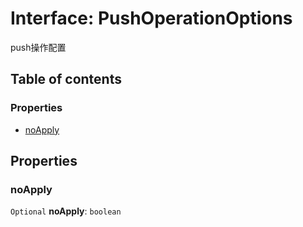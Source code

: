 # Interface: PushOperationOptions

push操作配置

## Table of contents

### Properties

* [noApply](/en/auto-docs/free-layout-editor/interfaces/PushOperationOptions.md#noapply)

## Properties

### noApply

`Optional` **noApply**: `boolean`
